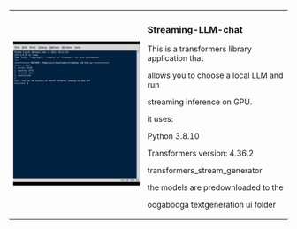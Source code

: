 <table>
<tr>
<td>

![samplechat](https://github.com/sujitvasanth/streaming-LLM-chat/blob/main/samplechat.gif)

</td>
<td>

### Streaming-LLM-chat

<body>This is a transformers library application that

allows you to choose a local LLM and run

streaming inference on GPU.

it uses:



Python 3.8.10

Transformers version: 4.36.2

transformers_stream_generator


the models are predownloaded to the

oogabooga textgeneration ui folder
</body>
</td>
</tr>
</table>
